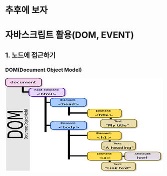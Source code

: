 # 추후에 보자

# 자바스크립트 활용(DOM, EVENT)

## 1. 노드에 접근하기

### DOM(Document Object Model)
<img src="./images/dom.png" width="800px" height="300px" title="Document Object Model"></img>   
